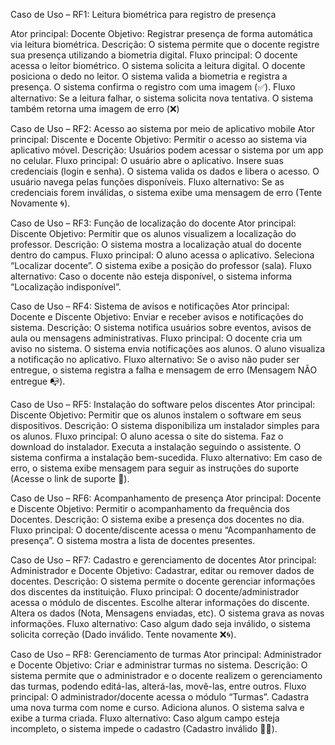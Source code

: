 Caso de Uso – RF1: Leitura biométrica para registro de presença

Ator principal: Docente
Objetivo: Registrar presença de forma automática via leitura biométrica.
Descrição: O sistema permite que o docente registre sua presença utilizando a biometria digital.
Fluxo principal:
O docente acessa o leitor biométrico.
O sistema solicita a leitura digital.
O docente posiciona o dedo no leitor.
O sistema valida a biometria e registra a presença.
O sistema confirma o registro com uma imagem (✅).
 Fluxo alternativo:
Se a leitura falhar, o sistema solicita nova tentativa.
O sistema também retorna uma imagem de erro (❌)



Caso de Uso – RF2: Acesso ao sistema por meio de aplicativo mobile
Ator principal: Discente e Docente
Objetivo: Permitir o acesso ao sistema via aplicativo móvel.
Descrição: Usuários podem acessar o sistema por um app no celular.
Fluxo principal:
O usuário abre o aplicativo.
Insere suas credenciais (login e senha).
O sistema valida os dados e libera o acesso.
O usuário navega pelas funções disponíveis.
Fluxo alternativo:
Se as credenciais forem inválidas, o sistema exibe uma mensagem de erro (Tente Novamente 🌀).


Caso de Uso – RF3: Função de localização do docente
Ator principal: Discente
Objetivo: Permitir que os alunos visualizem a localização do professor.
Descrição: O sistema mostra a localização atual do docente dentro do campus.
Fluxo principal:
O aluno acessa o aplicativo.
Seleciona “Localizar docente”.
O sistema exibe a posição do professor (sala).
Fluxo alternativo:
Caso o docente não esteja disponível, o sistema informa “Localização indisponível”.


Caso de Uso – RF4: Sistema de avisos e notificações
Ator principal: Docente e Discente
Objetivo: Enviar e receber avisos e notificações do sistema.
Descrição: O sistema notifica usuários sobre eventos, avisos de aula ou mensagens administrativas.
Fluxo principal:
O docente cria um aviso no sistema.
O sistema envia notificações aos alunos.
O aluno visualiza a notificação no aplicativo.
Fluxo alternativo:
Se o aviso não puder ser entregue, o sistema registra a falha e mensagem de erro (Mensagem NÃO entregue 📭).

 
Caso de Uso – RF5: Instalação do software pelos discentes
Ator principal: Discente
Objetivo: Permitir que os alunos instalem o software em seus dispositivos.
Descrição: O sistema disponibiliza um instalador simples para os alunos.
Fluxo principal:
O aluno acessa o site do sistema.
Faz o download do instalador.
Executa a instalação seguindo o assistente.
O sistema confirma a instalação bem-sucedida.
Fluxo alternativo:
Em caso de erro, o sistema exibe mensagem para seguir as instruções do suporte (Acesse o link de suporte 🔗).


Caso de Uso – RF6: Acompanhamento de presença
Ator principal: Docente e Discente
Objetivo: Permitir o acompanhamento da frequência dos Docentes.
Descrição: O sistema exibe a presença dos docentes no dia.
Fluxo principal:
O docente/discente acessa o menu “Acompanhamento de presença”.
O sistema mostra a lista de docentes presentes.


 
Caso de Uso – RF7: Cadastro e gerenciamento de docentes
Ator principal: Administrador e Docente
Objetivo: Cadastrar, editar ou remover dados de docentes.
Descrição: O sistema permite o docente gerenciar informações dos discentes da instituição.
Fluxo principal:
O docente/administrador acessa o módulo de discentes.
Escolhe alterar informações do discente.
Altera os dados (Nota, Mensagens enviadas, etc).
O sistema grava as novas informações.
Fluxo alternativo:
Caso algum dado seja inválido, o sistema solicita correção (Dado inválido. Tente novamente ❌🌀).


Caso de Uso – RF8: Gerenciamento de turmas
Ator principal: Administrador e Docente
Objetivo: Criar e administrar turmas no sistema.
Descrição: O sistema permite que o administrador e o docente realizem o gerenciamento das turmas, podendo editá-las, alterá-las, movê-las, entre outros.
Fluxo principal:
O administrador/docente acessa o módulo “Turmas”.
Cadastra uma nova turma com nome e curso.
Adiciona alunos.
O sistema salva e exibe a turma criada.
Fluxo alternativo:
Caso algum campo esteja incompleto, o sistema impede o cadastro (Cadastro inválido 📄❌).
